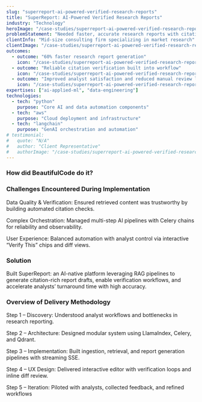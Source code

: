 ```yaml
---
slug: "superreport-ai-powered-verified-research-reports"
title: "SuperReport: AI-Powered Verified Research Reports"
industry: "Technology"
heroImage: "/case-studies/superreport-ai-powered-verified-research-reports/hero-image.svg"
problemStatement: "Needed faster, accurate research reports with citations to improve analyst productivity and client delivery timelines."
clientInfo: "Mid-size consulting firm specializing in market research"
clientImage: "/case-studies/superreport-ai-powered-verified-research-reports/client-logo.svg"
outcomes:
  - outcome: "60% faster research report generation"
    icon: "/case-studies/superreport-ai-powered-verified-research-reports/outcome-icon.svg"
  - outcome: "Reliable citation verification built into workflow"
    icon: "/case-studies/superreport-ai-powered-verified-research-reports/outcome-icon.svg"
  - outcome: "Improved analyst satisfaction and reduced manual review load"
    icon: "/case-studies/superreport-ai-powered-verified-research-reports/outcome-icon.svg"
expertises: ["ai-applied-ml", "data-engineering"]
technologies:
  - tech: "python"
    purpose: "Core AI and data automation components"
  - tech: "aws"
    purpose: "Cloud deployment and infrastructure"
  - tech: "langchain"
    purpose: "GenAI orchestration and automation"
# testimonial:
#   quote: "N/A"
#   author: "Client Representative"
#   authorImage: "/case-studies/superreport-ai-powered-verified-research-reports/client-author.svg"
---
```




### How did BeautifulCode do it?

### Challenges Encountered During Implementation
Data Quality & Verification: Ensured retrieved content was trustworthy by building automated citation checks.

Complex Orchestration: Managed multi-step AI pipelines with Celery chains for reliability and observability.

User Experience: Balanced automation with analyst control via interactive “Verify This” chips and diff views.

### Solution
Built SuperReport: an AI-native platform leveraging RAG pipelines to generate citation-rich report drafts, enable verification workflows, and accelerate analysts’ turnaround time with high accuracy.

### Overview of Delivery Methodology
Step 1 – Discovery: Understood analyst workflows and bottlenecks in research reporting.

Step 2 – Architecture: Designed modular system using LlamaIndex, Celery, and Qdrant.

Step 3 – Implementation: Built ingestion, retrieval, and report generation pipelines with streaming SSE.

Step 4 – UX Design: Delivered interactive editor with verification loops and inline diff review.

Step 5 – Iteration: Piloted with analysts, collected feedback, and refined workflows
